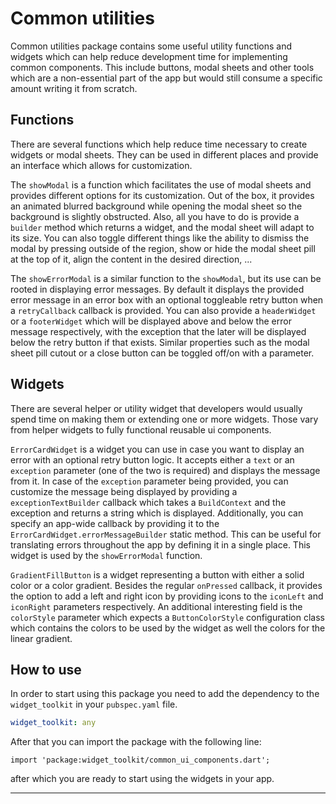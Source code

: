 # Common utilities

Common utilities package contains some useful utility functions and widgets which can help reduce development time for implementing common components. This include buttons, modal sheets and other tools which are a non-essential part of the app but would still consume a specific amount writing it from scratch.

## Functions

There are several functions which help reduce time necessary to create widgets or modal sheets. They can be used in different places and provide an interface which allows for customization.

The `showModal` is a function which facilitates the use of modal sheets and provides different options for its customization. Out of the box, it provides an animated blurred background while opening the modal sheet so the background is slightly obstructed. Also, all you have to do is provide a `builder` method which returns a widget, and the modal sheet will adapt to its size. You can also toggle different things like the ability to dismiss the modal by pressing outside of the region, show or hide the modal sheet pill at the top of it, align the content in the desired direction, ...

The `showErrorModal` is a similar function to the `showModal`, but its use can be rooted in displaying error messages. By default it displays the provided error message in an error box with an optional toggleable retry button when a `retryCallback` callback is provided. You can also provide a `headerWidget` or a `footerWidget` which will be displayed above and below the error message respectively, with the exception that the later will be displayed below the retry button if that exists. Similar properties such as the modal sheet pill cutout or a close button can be toggled off/on with a parameter.


## Widgets

There are several helper or utility widget that developers would usually spend time on making them or extending one or more widgets. Those vary from helper widgets to fully functional reusable ui components.

`ErrorCardWidget` is a widget you can use in case you want to display an error with an optional retry button logic. It accepts either a `text` or an `exception` parameter (one of the two is required) and displays the message from it. In case of the `exception` parameter being provided, you can customize the message being displayed by providing a `exceptionTextBuilder` callback which takes a `BuildContext` and the exception and returns a string which is displayed. Additionally, you can specify an app-wide callback by providing it to the `ErrorCardWidget.errorMessageBuilder` static method. This can be useful for translating errors throughout the app by defining it in a single place. This widget is used by the `showErrorModal` function.

`GradientFillButton` is a widget representing a button with either a solid color or a color gradient. Besides the regular `onPressed` callback, it provides the option to add a left and right icon by providing icons to the `iconLeft` and `iconRight` parameters respectively. An additional interesting field is the `colorStyle` parameter which expects a `ButtonColorStyle` configuration class which contains the colors to be used by the widget as well the colors for the linear gradient.


## How to use

In order to start using this package you need to add the dependency to the `widget_toolkit` in your `pubspec.yaml` file.

```yaml
widget_toolkit: any
```

After that you can import the package with the following line:

`import 'package:widget_toolkit/common_ui_components.dart';`

after which you are ready to start using the widgets in your app.

---

